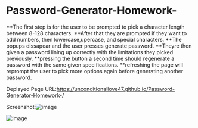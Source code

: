 # Password-Generator-Homework-

**The first step is for the user to be prompted to pick a character length between 8-128 characters.
**After that they are prompted if they want to add numbers, then lowercase,upercase, and special characters.
**The popups dissapear and the user presses generate password.
**Theyre then given a password lining up correctly with the limitations they picked previously.
**pressing the button a second time should regenerate a password with the same given specifications.
**refreshing the page will reprompt the user to pick more options again before generating another password.


Deplayed Page URL:https://unconditionallove47.github.io/Password-Generator-Homework-/

Screenshot:![image](https://user-images.githubusercontent.com/75865873/163735643-b05088dc-fe0f-4931-a313-28f989e367b1.png)

![image](https://user-images.githubusercontent.com/75865873/163735667-7a65d5b7-3f07-41a1-b50d-91b8c2b92ef5.png)

